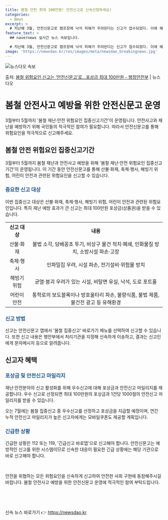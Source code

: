 ```yaml
---
title: 봄철 안전 최대 100만원! 안전신고로 신속신청하세요!
categories:
  - News
excerpt: >
  # 지난해 3월, 안전신문고로 캠프장에 낙석 피해가 우려된다는 신고가 접수되었다. 이에 해당 신고내용은 소관…
feature_text: >
  ## navernews 실시간 뉴스 속보입니다.

  # 지난해 3월, 안전신문고로 캠프장에 낙석 피해가 우려된다는 신고가 접수되었다. 이에 해당 신고내용은 소관…
image: 'https://newsdao.kr/res/images/meta/newsdao_breakingnews.jpg'
---
```


![뉴스다오 속보](https://newsdao.kr/res/images/meta/newsdao_breakingnews.jpg)

<p>출처: <a href="https://newsdao.kr/3274" rel="dofollow">봄철 위험요인 신고는 ‘안전신문고’로…포상금 최대 100만원 - 행정안전부</a> | 뉴스다오</p>

<h1>봄철 안전사고 예방을 위한 안전신문고 운영</h1>
<p data-ke-size="size16">3월부터 5월까지 '봄철 재난·안전 위험요인 집중신고기간'이 운영됩니다. 안전사고와 재난을 예방하기 위해 국민들의 적극적인 참여가 필요합니다. 따라서 안전신문고를 통해 위험요인을 적극적으로 신고해주세요.</p>

<h2 data-ke-size="size26">봄철 안전 위험요인 집중신고기간</h2>
<p data-ke-size="size16">3월부터 5월까지 봄철 재난과 안전사고 예방을 위해 '봄철 재난·안전 위험요인 집중신고기간'이 운영됩니다. 이 기간 동안 안전신문고를 통해 산불·화재, 축제·행사, 해빙기 위험, 어린이 안전과 관련된 위험요인을 신고할 수 있습니다.</p>

<h3><b><span style="color: #1a5490;">중요한 신고 대상</span></b></h3>
<p data-ke-size="size16">이번 집중신고 대상은 산불·화재, 축제·행사, 해빙기 위험, 어린이 안전과 관련된 위험요인입니다. 특히 재난 예방 효과가 큰 신고는 최대 100만원 포상금(상품권)을 받을 수 있습니다.</p>

<table>
  <tr>
    <td style="text-align: center; height: 17px;"><b>신고 대상</b></td>
    <td style="text-align: center; height: 17px;"><b>내용</b></td>
  </tr>
  <tr>
    <td style="text-align: center; height: 17px;">산불·화재</td>
    <td style="text-align: center; height: 17px;">불법 소각, 담배꽁초 투기, 비상구 물건 적치·폐쇄, 인화물질 방치, 소방시설 파손·고장</td>
  </tr>
  <tr>
    <td style="text-align: center; height: 17px;">축제·행사</td>
    <td style="text-align: center; height: 17px;">인파밀집 우려, 시설 파손, 전기설비·위험물 방치</td>
  </tr>
  <tr>
    <td style="text-align: center; height: 17px;">해빙기 위험</td>
    <td style="text-align: center; height: 17px;">균열·붕괴 우려가 있는 시설, 비탈면 유실, 낙석, 도로 포트홀</td>
  </tr>
  <tr>
    <td style="text-align: center; height: 17px;">어린이 안전</td>
    <td style="text-align: center; height: 17px;">통학로의 보도블록이나 방호울타리 파손, 불량식품, 불법 제품, 불건전 광고 등 유해환경</td>
  </tr>
</table>

<h3><b><span style="color: #1a5490;">신고 방법</span></b></h3>
<p data-ke-size="size16">신고는 안전신문고 앱에서 '봄철 집중신고' 바로가기 메뉴를 선택하여 신고할 수 있습니다. 또한 신고 내용은 행안부에서 처리기관을 지정해 신속하게 이송하고, 결과는 신고인에게 문자메시지 등으로 알려줍니다.</p>

<h2 data-ke-size="size26">신고자 혜택</h2>
<h3><b><span style="color: #1a5490;">포상금 및 안전신고 마일리지</span></b></h3>
<p data-ke-size="size16">재난·안전분야의 신고 활성화를 위해 우수신고에 대해 포상금과 안전신고 마일리지를 제공합니다. 우수 신고로 선정되면 최대 100만원의 포상금과 1건당 1000점의 안전신고 마일리지를 받을 수 있습니다.</p>
<p data-ke-size="size16">오는 7월에는 봄철 집중신고 중 우수신고를 선정하고 포상금을 지급할 예정이며, 연간 누적 안전신고 마일리지가 높은 신고자에게는 모바일쿠폰도 제공할 계획입니다.</p>

<h3><b><span style="color: #1a5490;">긴급한 상황</span></b></h3>
<p data-ke-size="size16">긴급한 상황은 112 또는 119, '긴급신고 바로앱'으로 신고해야 합니다. 안전신문고는 예방적인 신고를 위한 시스템이므로 신속한 대응이 필요한 긴급 상황에는 해당 기관으로 바로 신고해야 합니다.</p>

<p data-ke-size="size16">&nbsp;</p>
<p data-ke-size="size16">안전을 위협하는 모든 위험요인을 신속하게 신고하여 안전한 사회 구현에 동참해주시길 바랍니다. 봄철 안전사고 예방을 위한 안전신문고 운영에 적극적인 참여 부탁드립니다.</p>
<p data-ke-size="size16">&nbsp;</p>
<p data-ke-size="size16">&nbsp;</p> 

신속 뉴스 바로가기 👉 <a href="https://newsdao.kr" rel="dofollow">https://newsdao.kr</a>


